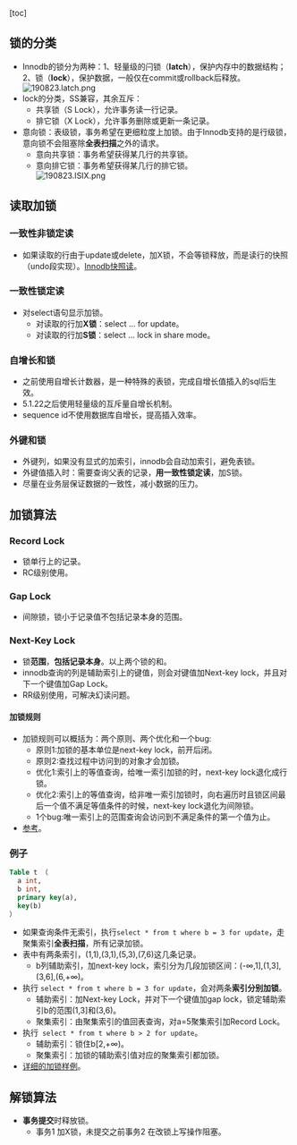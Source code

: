 [toc]
## 锁的分类 ##
- Innodb的锁分为两种：1、轻量级的闩锁（**latch**），保护内存中的数据结构；2、锁（**lock**），保护数据，一般仅在commit或rollback后释放。<br>![190823.latch.png](https://img-blog.csdnimg.cn/20190823114423397.png)
- lock的分类，SS兼容，其余互斥：
  - 共享锁（S Lock），允许事务读一行记录。
  - 排它锁（X Lock），允许事务删除或更新一条记录。
- 意向锁：表级锁，事务希望在更细粒度上加锁。由于Innodb支持的是行级锁，意向锁不会阻塞除**全表扫描**之外的请求。<br>
  - 意向共享锁：事务希望获得某几行的共享锁。
  - 意向排它锁：事务希望获得某几行的排它锁。 <br>![190823.ISIX.png](https://img-blog.csdnimg.cn/20190823120335417.png)

## 读取加锁 ##
### 一致性非锁定读 ###
- 如果读取的行由于update或delete，加X锁，不会等锁释放，而是读行的快照（undo段实现）。[Innodb快照读](https://blog.csdn.net/qq_40369829/article/details/91359489)。

### 一致性锁定读 ###
- 对select语句显示加锁。
  - 对读取的行加**X锁**：select ... for update。
  - 对读取的行加**S锁**：select ... lock in share mode。

### 自增长和锁 ###
- 之前使用自增长计数器，是一种特殊的表锁，完成自增长值插入的sql后生效。
- 5.1.22之后使用轻量级的互斥量自增长机制。
- sequence id不使用数据库自增长，提高插入效率。

### 外键和锁 ###
- 外键列，如果没有显式的加索引，innodb会自动加索引，避免表锁。
- 外键值插入时：需要查询父表的记录，**用一致性锁定读**，加S锁。
- 尽量在业务层保证数据的一致性，减小数据的压力。

## 加锁算法 ##
### Record Lock ###
- 锁单行上的记录。
- RC级别使用。

### Gap Lock ###
- 间隙锁，锁小于记录值不包括记录本身的范围。

### Next-Key Lock ###
- 锁**范围**，**包括记录本身**。以上两个锁的和。
- innodb查询的列是辅助索引上的键值，则会对键值加Next-key lock，并且对下一个键值加Gap Lock。
- RR级别使用，可解决幻读问题。

#### 加锁规则 ####
- 加锁规则可以概括为：两个原则、两个优化和一个bug:
  - 原则1:加锁的基本单位是next-key lock，前开后闭。
  - 原则2:查找过程中访问到的对象才会加锁。
  - 优化1:索引上的等值查询，给唯一索引加锁的时，next-key lock退化成行锁。
  - 优化2:索引上的等值查询，给非唯一索引加锁时，向右遍历时且锁区间最后一个值不满足等值条件的时候，next-key lock退化为间隙锁。
  - 1个bug:唯一索引上的范围查询会访问到不满足条件的第一个值为止。
- [参考](https://www.cnblogs.com/nedulee/p/11838682.html)。

### 例子 ###
```sql
Table t （
  a int,
  b int,
  primary key(a),
  key(b)
）

```

- 如果查询条件无索引，执行```select * from t where b = 3 for update```，走聚集索引**全表扫描**，所有记录加锁。
- 表中有两条索引，(1,1),(3,1),(5,3),(7,6)这几条记录。
  - b列辅助索引，加next-key lock，索引分为几段加锁区间：(-∞,1],(1,3],(3,6],(6,+∞)。
- 执行 ```select * from t where b = 3 for update```，会对两条**索引分别加锁**。
  - 辅助索引：加Next-key Lock，并对下一个键值加gap lock，锁定辅助索引b的范围(1,3]和(3,6)。
  - 聚集索引：由聚集索引的值回表查询，对a=5聚集索引加Record Lock。
- 执行``` select * from t where b > 2 for update```。
  - 辅助索引：锁住b[2,+∞)。
  - 聚集索引：加锁的辅助索引值对应的聚集索引都加锁。
- [详细的加锁样例](https://www.cnblogs.com/nedulee/p/11838682.html)。

## 解锁算法 ##
- **事务提交**时释放锁。
  - 事务1 加X锁，未提交之前事务2 在改锁上写操作阻塞。